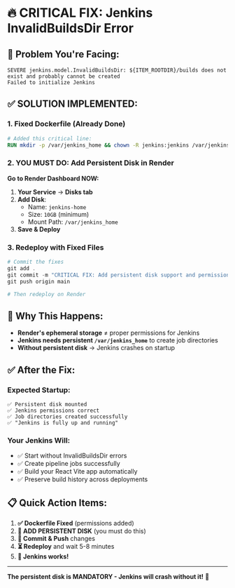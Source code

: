# 🔥 CRITICAL FIX: Jenkins InvalidBuildsDir Error

## 🚨 Problem You're Facing:

```
SEVERE jenkins.model.InvalidBuildsDir: ${ITEM_ROOTDIR}/builds does not exist and probably cannot be created
Failed to initialize Jenkins
```

## ✅ SOLUTION IMPLEMENTED:

### 1. Fixed Dockerfile (Already Done)

```dockerfile
# Added this critical line:
RUN mkdir -p /var/jenkins_home && chown -R jenkins:jenkins /var/jenkins_home
```

### 2. YOU MUST DO: Add Persistent Disk in Render

**Go to Render Dashboard NOW:**

1. **Your Service** → **Disks tab**
2. **Add Disk**:
   - Name: `jenkins-home`
   - Size: `10GB` (minimum)
   - Mount Path: `/var/jenkins_home`
3. **Save & Deploy**

### 3. Redeploy with Fixed Files

```powershell
# Commit the fixes
git add .
git commit -m "CRITICAL FIX: Add persistent disk support and permissions for Jenkins"
git push origin main

# Then redeploy on Render
```

## 🎯 Why This Happens:

- **Render's ephemeral storage** ≠ proper permissions for Jenkins
- **Jenkins needs persistent `/var/jenkins_home`** to create job directories
- **Without persistent disk** → Jenkins crashes on startup

## ✅ After the Fix:

### Expected Startup:

```
✅ Persistent disk mounted
✅ Jenkins permissions correct
✅ Job directories created successfully
✅ "Jenkins is fully up and running"
```

### Your Jenkins Will:

- ✅ Start without InvalidBuildsDir errors
- ✅ Create pipeline jobs successfully
- ✅ Build your React Vite app automatically
- ✅ Preserve build history across deployments

## 📋 Quick Action Items:

1. **✅ Dockerfile Fixed** (permissions added)
2. **🔧 ADD PERSISTENT DISK** (you must do this)
3. **🚀 Commit & Push** changes
4. **⏳ Redeploy** and wait 5-8 minutes
5. **🎉 Jenkins works!**

---

**The persistent disk is MANDATORY - Jenkins will crash without it!** 💾
